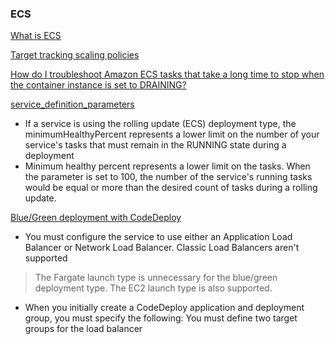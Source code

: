 
### ECS

[What is ECS](https://docs.aws.amazon.com/AmazonECS/latest/developerguide/Welcome.html)

[Target tracking scaling policies](https://docs.aws.amazon.com/AmazonECS/latest/developerguide/service-autoscaling-targettracking.html)

[How do I troubleshoot Amazon ECS tasks that take a long time to stop when the container instance is set to DRAINING?](https://aws.amazon.com/premiumsupport/knowledge-center/ecs-tasks-stop-delayed-draining/)

[service_definition_parameters](https://docs.aws.amazon.com/AmazonECS/latest/developerguide/service_definition_parameters.html)

- If a service is using the rolling update (ECS) deployment type, the minimumHealthyPercent represents a lower limit on the number of your service's tasks that must remain in the RUNNING state during a deployment
- Minimum healthy percent represents a lower limit on the tasks. When the parameter is set to 100, the number of the service's running tasks would be equal or
  more than the desired count of tasks during a rolling update.

[Blue/Green deployment with CodeDeploy](https://docs.aws.amazon.com/AmazonECS/latest/developerguide/deployment-type-bluegreen.html)

- You must configure the service to use either an Application Load Balancer or Network Load Balancer. Classic Load Balancers aren't supported

> The Fargate launch type is unnecessary for the blue/green deployment type. The EC2 launch type is also supported.

- When you initially create a CodeDeploy application and deployment group, you must specify the following:
  You must define two target groups for the load balancer
  